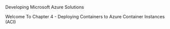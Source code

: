 Developing Microsoft Azure Solutions

Welcome To Chapter 4 - Deploying Containers to Azure Container Instances (ACI)